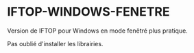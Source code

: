 # IFTOP-WINDOWS-FENETRE

Version de IFTOP pour Windows en mode fenêtré plus pratique.

Pas oublié d'installer les librairies.
